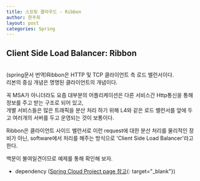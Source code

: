 ```yaml
---
title: 스프링 클라우드 - Ribbon
author: 한주희
layout: post
categories: Spring
---
```

## Client Side Load Balancer: Ribbon

<br>(spring문서 번역)Ribbon은 HTTP 및 TCP 클라이언트 측 로드 밸런서이다.
<br>리본의 중심 개념은 명명된 클라이언트의 개념이다.

꼭 MSA가 아니더라도 요즘 대부분의 어플리케이션은 다른 서비스간 Http통신을 통해 정보를 주고 받는 구조로 되어 있고,
<br>개별 서비스들은 많은 트래픽을 분산 처리 하기 위해 L4와 같은 로드 밸런서를 앞에 두고 여러개의 서버를 두고 운영되는 것이 보통이다.

Ribbon은 클라이언트 사이드 밸런서로 이런 request에 대한 분산 처리를 물리적인 장비가 아닌, software에서 처리를 해주는
방식으로 'Client Side Load Balancer'라고 한다.

백문이 불여일견이므로 예제를 통해 확인해 보자.

* dependency ([Spring Cloud Project page 참고](https://projects.spring.io/spring-cloud/){: target="_blank"})
